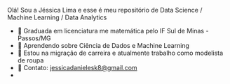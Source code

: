 Olá! Sou a Jéssica Lima e esse é meu repositório de Data Science / Machine Learning / Data Analytics
- 📓 Graduada em licenciatura me matemática pelo IF Sul de Minas - Passos/MG
- 🌱 Aprendendo sobre Ciência de Dados e Machine Learning
- 💞️ Estou na migração de carreira e atualmente trabalho como modelista de roupa
- 📩 Contato: jessicadanielesk8@gmail.com
- 

<!---
JessicadLima/JessicadLima is a ✨ special ✨ repository because its `README.md` (this file) appears on your GitHub profile.
You can click the Preview link to take a look at your changes.
--->
